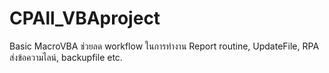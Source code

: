# CPAll_VBAproject
Basic MacroVBA ช่วยลด workflow ในการทำงาน Report routine, UpdateFile, RPA ส่งข้อความไลน์, backupfile etc.
